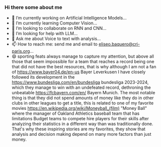 ### Hi there some about me

- 🔭 I’m currently working on Artificial Intelligence Models...
- 🌱 I’m currently learning Computer Vision...
- 👯 I’m looking to collaborate on RNN and CNN...
- 🤔 I’m looking for help with LLM...
- 💬 Ask me about Voice to text with analysis...
- 📫 How to reach me: send me and email to eliseo.baquero@cri-paris.org...
- 😄 sporting feats always manage to capture my attention, but above all those that seem impossible for a team that reaches a record being one that did not have the best resources, that is why although I am not a fan of https://www.bayer04.de/en-us Bayer Leverkusen I have closely followed its development in the https://www.bundesliga.com/en/bundesliga bundesliga 2023-2024, which they manage to win with an undefeated record, dethroning the unbeatable https://fcbayern.com/en/ Bayern Munich.
The most notable thing is that they did not spend amounts of money like they do in other clubs in other leagues to get a title, this is related to one of my favorite movies https://en.wikipedia.org/wiki/Moneyball_(film) "Money Ball" where the manager of Oakland Athletics baseball team that has limitations Budget teams to compete hire players for their skills after analyzing their statistics in a different way than was traditionally done.
That's why these inspiring stories are my favorites, they show that analysis and decision making depend on many more factors than just money.

